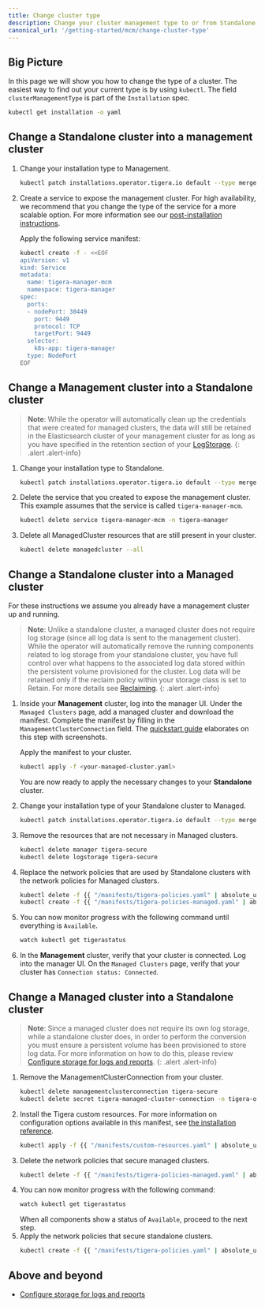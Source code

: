 ```yaml
---
title: Change cluster type
description: Change your cluster management type to or from Standalone, Management or Managed.
canonical_url: '/getting-started/mcm/change-cluster-type'
---
```


## Big Picture
In this page we will show you how to change the type of a cluster. The easiest way to find out your current
type is by using `kubectl`. The field `clusterManagementType` is part of the `Installation` spec.
```bash
kubectl get installation -o yaml
```


## Change a Standalone cluster into a management cluster
1.  Change your installation type to Management.
    ```bash
    kubectl patch installations.operator.tigera.io default --type merge -p '{"spec":{"clusterManagementType":"Management"}}'
    ```
1.  Create a service to expose the management cluster. For high availability, we recommend that you change the type
    of the service for a more scalable option. For more information see our [post-installation instructions]({{site.baseurl}}/getting-started/mcm/post-installation).
                                                       
    Apply the following service manifest:
    ```bash
    kubectl create -f - <<EOF
    apiVersion: v1
    kind: Service
    metadata:
      name: tigera-manager-mcm
      namespace: tigera-manager
    spec:
      ports:
      - nodePort: 30449
        port: 9449
        protocol: TCP
        targetPort: 9449
      selector:
        k8s-app: tigera-manager
      type: NodePort
    EOF
    ```

## Change a Management cluster into a Standalone cluster
> **Note**: While the operator will automatically clean up the credentials that were created for managed clusters, the
            data will still be retained in the Elasticsearch cluster of your management cluster for as long as you have 
            specified in the retention section of your [LogStorage]({{site.baseurl}}/reference/installation/api).
{: .alert .alert-info}

1.  Change your installation type to Standalone.
    ```bash
    kubectl patch installations.operator.tigera.io default --type merge -p '{"spec":{"clusterManagementType":"Standalone"}}'
    ```
1.  Delete the service that you created to expose the management cluster. This example assumes that the service is called
    `tigera-manager-mcm`.
    ```bash
    kubectl delete service tigera-manager-mcm -n tigera-manager
    ```
1.  Delete all ManagedCluster resources that are still present in your cluster.
    ```bash
    kubectl delete managedcluster --all
    ```

## Change a Standalone cluster into a Managed cluster
For these instructions we assume you already have a management cluster up and running.

> **Note**: Unlike a standalone cluster, a managed cluster does not require log storage (since all log data is sent to the 
management cluster). While the operator will automatically remove the running components related to log storage from your 
standalone cluster, you have full control over what happens to the associated log data stored within the persistent volume 
provisioned for the cluster. Log data will be retained only if the reclaim policy within your storage class 
is set to Retain. For more details see [Reclaiming](https://kubernetes.io/docs/concepts/storage/persistent-volumes/#reclaiming).
{: .alert .alert-info}

1.  Inside your **Management** cluster, log into the manager UI. Under the `Managed Clusters` page, add a managed cluster and 
    download the manifest. Complete the manifest by filling in the `ManagementClusterConnection` field. The 
    [quickstart guide]({{site.baseurl}}/getting-started/mcm/quickstart#add-a-managed-cluster-to-the-management-plane) 
    elaborates on this step with screenshots. 
    
    Apply the manifest to your cluster.
    ```bash
    kubectl apply -f <your-managed-cluster.yaml>
    ```
    You are now ready to apply the necessary changes to your **Standalone** cluster.
1.  Change your installation type of your Standalone cluster to Managed.
    ```bash
    kubectl patch installations.operator.tigera.io default --type merge -p '{"spec":{"clusterManagementType":"Managed"}}'
    ```
1.  Remove the resources that are not necessary in Managed clusters. 
    ```bash
    kubectl delete manager tigera-secure
    kubectl delete logstorage tigera-secure
    ```
1.  Replace the network policies that are used by Standalone clusters with the network policies for Managed clusters.
    ```bash
    kubectl delete -f {{ "/manifests/tigera-policies.yaml" | absolute_url }}
    kubectl create -f {{ "/manifests/tigera-policies-managed.yaml" | absolute_url }}
    ```
1.  You can now monitor progress with the following command until everything is `Available`.
    ```bash
    watch kubectl get tigerastatus
    ```
1.  In the **Management** cluster, verify that your cluster is connected. Log into the manager UI. On the `Managed Clusters` 
    page, verify that your cluster has `Connection status: Connected`.

## Change a Managed cluster into a Standalone cluster
> **Note**: Since a managed cluster does not require its own log storage, while a standalone cluster does, 
in order to perform the conversion you must ensure a persistent volume has been provisioned to store log data. 
For more information on how to do this, please review [Configure storage for logs and reports]({{site.baseurl}}/getting-started/create-storage).
{: .alert .alert-info}

1.  Remove the ManagementClusterConnection from your cluster.
     ```bash
     kubectl delete managementclusterconnection tigera-secure
     kubectl delete secret tigera-managed-cluster-connection -n tigera-operator
     ```
1.  Install the Tigera custom resources. For more information on configuration options available in this manifest, see [the installation reference]({{site.baseurl}}/reference/installation/api).
    ```bash
    kubectl apply -f {{ "/manifests/custom-resources.yaml" | absolute_url }}
    ```
1.  Delete the network policies that secure managed clusters.
    ```bash
    kubectl delete -f {{ "/manifests/tigera-policies-managed.yaml" | absolute_url }}
    ```
1.  You can now monitor progress with the following command:
    ```bash
    watch kubectl get tigerastatus
    ```
    When all components show a status of `Available`, proceed to the next step.
1.  Apply the network policies that secure standalone clusters.
    ```bash
    kubectl create -f {{ "/manifests/tigera-policies.yaml" | absolute_url }}
    ```

## Above and beyond

- [Configure storage for logs and reports]({{site.baseurl}}/getting-started/create-storage)
